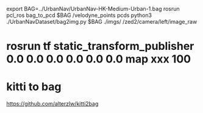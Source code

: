 export BAG=../UrbanNav/UrbanNav-HK-Medium-Urban-1.bag
rosrun pcl_ros bag_to_pcd $BAG /velodyne_points pcds
python3 ./UrbanNavDataset/bag2img.py $BAG ./imgs/ /zed2/camera/left/image_raw
# rosrun tf static_transform_publisher 0.0 0.0 0.0 0.0 0.0 0.0 map xxx 100

# kitti to bag
https://github.com/alterzlw/kitti2bag

